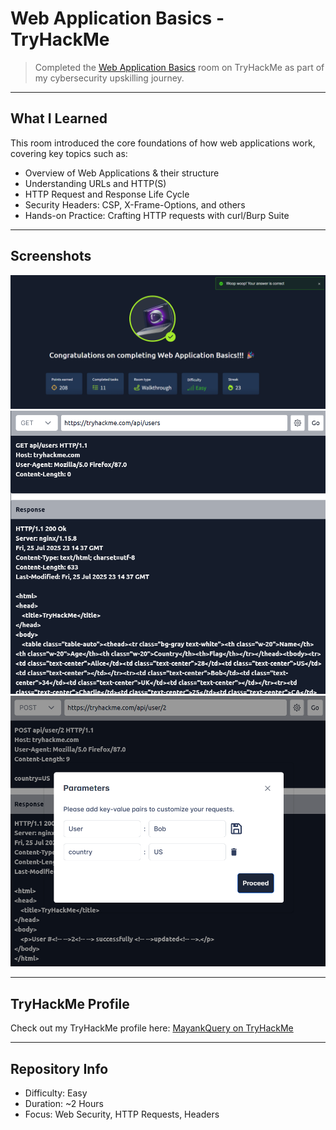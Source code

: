 # Web Application Basics - TryHackMe

> Completed the [Web Application Basics](https://tryhackme.com/room/webapplicationbasics) room on TryHackMe as part of my cybersecurity upskilling journey.

---

## What I Learned

This room introduced the core foundations of how web applications work, covering key topics such as:

- Overview of Web Applications & their structure
- Understanding URLs and HTTP(S)
- HTTP Request and Response Life Cycle
- Security Headers: CSP, X-Frame-Options, and others
- Hands-on Practice: Crafting HTTP requests with curl/Burp Suite

---

## Screenshots
![THM Badge](https://github.com/MayankQuery/tryhackme-writeups/blob/main/web-application-basics/screenshots/web-application-basics-completion.png)
![Room Practice 1](https://github.com/MayankQuery/tryhackme-writeups/blob/main/web-application-basics/screenshots/web-application-baiscs-practice1.png)
![Room Practice 2](https://github.com/MayankQuery/tryhackme-writeups/blob/main/web-application-basics/screenshots/web-application-basics-practice2.png)


---

## TryHackMe Profile

Check out my TryHackMe profile here: [MayankQuery on TryHackMe](https://tryhackme.com/p/MayankQuery)

---

## Repository Info

- Difficulty: Easy
- Duration: ~2 Hours
- Focus: Web Security, HTTP Requests, Headers
